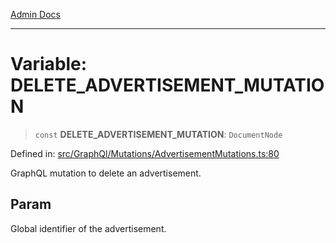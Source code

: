[Admin Docs](/)

---

# Variable: DELETE_ADVERTISEMENT_MUTATION

> `const` **DELETE_ADVERTISEMENT_MUTATION**: `DocumentNode`

Defined in: [src/GraphQl/Mutations/AdvertisementMutations.ts:80](https://github.com/PalisadoesFoundation/talawa-admin/blob/main/src/GraphQl/Mutations/AdvertisementMutations.ts#L80)

GraphQL mutation to delete an advertisement.

## Param

Global identifier of the advertisement.
